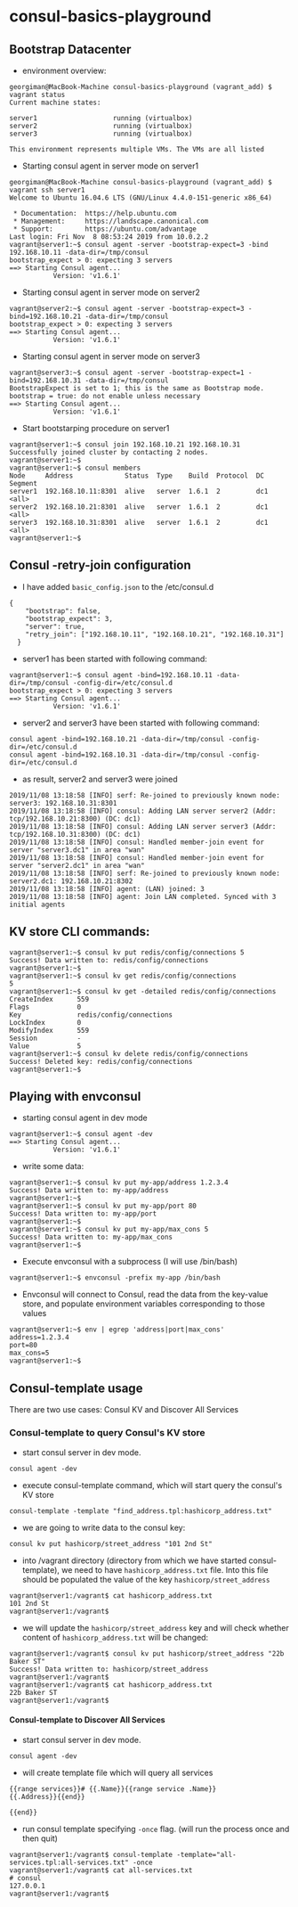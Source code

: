 # consul-basics-playground

## Bootstrap Datacenter
- environment overview:
```
georgiman@MacBook-Machine consul-basics-playground (vagrant_add) $ vagrant status
Current machine states:

server1                   running (virtualbox)
server2                   running (virtualbox)
server3                   running (virtualbox)

This environment represents multiple VMs. The VMs are all listed
```
- Starting consul agent in server mode on server1
```
georgiman@MacBook-Machine consul-basics-playground (vagrant_add) $ vagrant ssh server1
Welcome to Ubuntu 16.04.6 LTS (GNU/Linux 4.4.0-151-generic x86_64)

 * Documentation:  https://help.ubuntu.com
 * Management:     https://landscape.canonical.com
 * Support:        https://ubuntu.com/advantage
Last login: Fri Nov  8 08:53:24 2019 from 10.0.2.2
vagrant@server1:~$ consul agent -server -bootstrap-expect=3 -bind 192.168.10.11 -data-dir=/tmp/consul
bootstrap_expect > 0: expecting 3 servers
==> Starting Consul agent...
           Version: 'v1.6.1'

```
- Starting consul agent in server mode on server2
```
vagrant@server2:~$ consul agent -server -bootstrap-expect=3 -bind=192.168.10.21 -data-dir=/tmp/consul
bootstrap_expect > 0: expecting 3 servers
==> Starting Consul agent...
           Version: 'v1.6.1'
```
- Starting consul agent in server mode on server3
```
vagrant@server3:~$ consul agent -server -bootstrap-expect=1 -bind=192.168.10.31 -data-dir=/tmp/consul
BootstrapExpect is set to 1; this is the same as Bootstrap mode.
bootstrap = true: do not enable unless necessary
==> Starting Consul agent...
           Version: 'v1.6.1'
```
- Start bootstarping procedure on server1
```
vagrant@server1:~$ consul join 192.168.10.21 192.168.10.31
Successfully joined cluster by contacting 2 nodes.
vagrant@server1:~$ 
vagrant@server1:~$ consul members
Node     Address             Status  Type    Build  Protocol  DC   Segment
server1  192.168.10.11:8301  alive   server  1.6.1  2         dc1  <all>
server2  192.168.10.21:8301  alive   server  1.6.1  2         dc1  <all>
server3  192.168.10.31:8301  alive   server  1.6.1  2         dc1  <all>
vagrant@server1:~$ 
```

## Consul -retry-join configuration
- I have added `basic_config.json` to the /etc/consul.d
```
{
    "bootstrap": false,
    "bootstrap_expect": 3,
    "server": true,
    "retry_join": ["192.168.10.11", "192.168.10.21", "192.168.10.31"]
  }
```
- server1 has been started with following command:
```
vagrant@server1:~$ consul agent -bind=192.168.10.11 -data-dir=/tmp/consul -config-dir=/etc/consul.d
bootstrap_expect > 0: expecting 3 servers
==> Starting Consul agent...
           Version: 'v1.6.1'
```
- server2 and server3 have been started with following command:
```
consul agent -bind=192.168.10.21 -data-dir=/tmp/consul -config-dir=/etc/consul.d
consul agent -bind=192.168.10.31 -data-dir=/tmp/consul -config-dir=/etc/consul.d
```

- as result, server2 and server3 were joined
```
2019/11/08 13:18:58 [INFO] serf: Re-joined to previously known node: server3: 192.168.10.31:8301
2019/11/08 13:18:58 [INFO] consul: Adding LAN server server2 (Addr: tcp/192.168.10.21:8300) (DC: dc1)
2019/11/08 13:18:58 [INFO] consul: Adding LAN server server3 (Addr: tcp/192.168.10.31:8300) (DC: dc1)
2019/11/08 13:18:58 [INFO] consul: Handled member-join event for server "server3.dc1" in area "wan"
2019/11/08 13:18:58 [INFO] consul: Handled member-join event for server "server2.dc1" in area "wan"
2019/11/08 13:18:58 [INFO] serf: Re-joined to previously known node: server2.dc1: 192.168.10.21:8302
2019/11/08 13:18:58 [INFO] agent: (LAN) joined: 3
2019/11/08 13:18:58 [INFO] agent: Join LAN completed. Synced with 3 initial agents
```
## KV store CLI commands:
```
vagrant@server1:~$ consul kv put redis/config/connections 5
Success! Data written to: redis/config/connections
vagrant@server1:~$ 
vagrant@server1:~$ consul kv get redis/config/connections
5
vagrant@server1:~$ consul kv get -detailed redis/config/connections
CreateIndex      559
Flags            0
Key              redis/config/connections
LockIndex        0
ModifyIndex      559
Session          -
Value            5
vagrant@server1:~$ consul kv delete redis/config/connections
Success! Deleted key: redis/config/connections
vagrant@server1:~$ 
```

## Playing with envconsul
- starting consul agent in dev mode
```
vagrant@server1:~$ consul agent -dev
==> Starting Consul agent...
           Version: 'v1.6.1'
```
- write some data:
```
vagrant@server1:~$ consul kv put my-app/address 1.2.3.4
Success! Data written to: my-app/address
vagrant@server1:~$ 
vagrant@server1:~$ consul kv put my-app/port 80
Success! Data written to: my-app/port
vagrant@server1:~$ 
vagrant@server1:~$ consul kv put my-app/max_cons 5
Success! Data written to: my-app/max_cons
vagrant@server1:~$ 
```
- Execute envconsul with a subprocess (I will use /bin/bash)
```
vagrant@server1:~$ envconsul -prefix my-app /bin/bash
```
- Envconsul will connect to Consul, read the data from the key-value store, and populate environment variables corresponding to those values
```
vagrant@server1:~$ env | egrep 'address|port|max_cons'
address=1.2.3.4
port=80
max_cons=5
vagrant@server1:~$
```

## Consul-template usage
There are two use cases: Consul KV and Discover All Services

### Consul-template to query Consul's KV store
- start consul server in dev mode.
```
consul agent -dev
```
- execute consul-template command, which will start query the consul's KV store 
```
consul-template -template "find_address.tpl:hashicorp_address.txt"
```
- we are going to write data to the consul key:
```
consul kv put hashicorp/street_address "101 2nd St"
```
- into /vagrant directory (directory from which we have started consul-template), we need to have `hashicorp_address.txt` file. Into this file should be populated the value of the key `hashicorp/street_address`
```
vagrant@server1:/vagrant$ cat hashicorp_address.txt 
101 2nd St
vagrant@server1:/vagrant$
```
- we will update the `hashicorp/street_address` key and will check whether content of `hashicorp_address.txt` will be changed:
```
vagrant@server1:/vagrant$ consul kv put hashicorp/street_address "22b Baker ST"
Success! Data written to: hashicorp/street_address
vagrant@server1:/vagrant$ 
vagrant@server1:/vagrant$ cat hashicorp_address.txt 
22b Baker ST
vagrant@server1:/vagrant$
```
#### Consul-template to Discover All Services
- start consul server in dev mode.
```
consul agent -dev
```
- will create template file which will query all services
```
{{range services}}# {{.Name}}{{range service .Name}}
{{.Address}}{{end}}

{{end}}
```
- run consul template specifying `-once` flag. (will run the process once and then quit)
```
vagrant@server1:/vagrant$ consul-template -template="all-services.tpl:all-services.txt" -once
vagrant@server1:/vagrant$ cat all-services.txt
# consul
127.0.0.1
vagrant@server1:/vagrant$
```